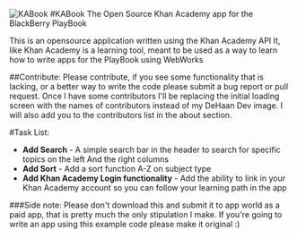 ![KABook](https://github.com/levidehaan/KABook/blob/master/images/ka-86.png?raw=true)
#KABook
The Open Source Khan Academy app for the BlackBerry PlayBook

This is an opensource application written using the Khan Academy API
It, like Khan Academy is a learning tool, meant to be used as a way to learn how to write apps for the PlayBook using WebWorks

##Contribute:
Please contribute, if you see some functionality that is lacking, or a better way to write the code please submit a bug report or pull request.
Once I have some contributors I'll be replacing the initial loading screen with the names of contributors instead of my DeHaan Dev image.
I will also add you to the contributors list in the about section.

#Task List:

* **Add Search** - A simple search bar in the header to search for specific topics on the left And the right columns
* **Add Sort** - Add a sort function A-Z on subject type
* **Add Khan Academy Login functionality** - Add the ability to link in your Khan Academy account so you can follow your learning path in the app


###Side note:
Please don't download this and submit it to app world as a paid app, that is pretty much the only stipulation I make. 
If you\'re going to write an app using this example code please make it original :)
